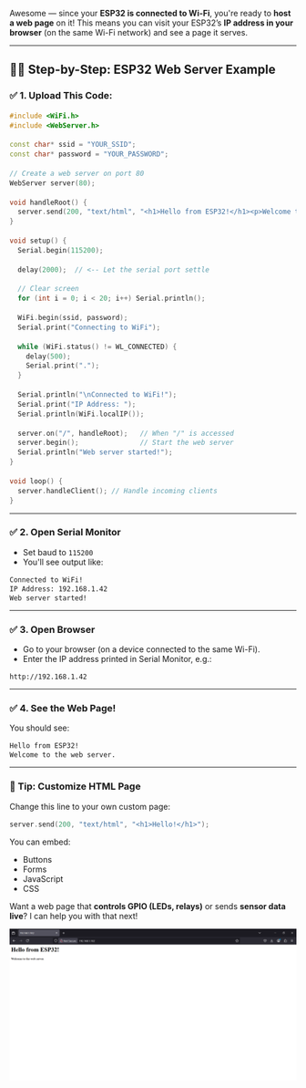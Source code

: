 Awesome — since your **ESP32 is connected to Wi-Fi**, you're ready to **host a web page** on it! This means you can visit your ESP32’s **IP address in your browser** (on the same Wi-Fi network) and see a page it serves.

---

## 🧑‍💻 Step-by-Step: ESP32 Web Server Example

### ✅ 1. Upload This Code:

```cpp
#include <WiFi.h>
#include <WebServer.h>

const char* ssid = "YOUR_SSID";
const char* password = "YOUR_PASSWORD";

// Create a web server on port 80
WebServer server(80);

void handleRoot() {
  server.send(200, "text/html", "<h1>Hello from ESP32!</h1><p>Welcome to the web server.</p>");
}

void setup() {
  Serial.begin(115200);
 
  delay(2000);  // <-- Let the serial port settle

  // Clear screen
  for (int i = 0; i < 20; i++) Serial.println();
  
  WiFi.begin(ssid, password);
  Serial.print("Connecting to WiFi");

  while (WiFi.status() != WL_CONNECTED) {
    delay(500);
    Serial.print(".");
  }

  Serial.println("\nConnected to WiFi!");
  Serial.print("IP Address: ");
  Serial.println(WiFi.localIP());

  server.on("/", handleRoot);   // When "/" is accessed
  server.begin();               // Start the web server
  Serial.println("Web server started!");
}

void loop() {
  server.handleClient(); // Handle incoming clients
}
```

---

### ✅ 2. Open Serial Monitor

- Set baud to `115200`
- You'll see output like:

```
Connected to WiFi!
IP Address: 192.168.1.42
Web server started!
```

---

### ✅ 3. Open Browser

- Go to your browser (on a device connected to the same Wi-Fi).
- Enter the IP address printed in Serial Monitor, e.g.:

```
http://192.168.1.42
```

---

### ✅ 4. See the Web Page!

You should see:

```
Hello from ESP32!
Welcome to the web server.
```

---

### 🧪 Tip: Customize HTML Page

Change this line to your own custom page:

```cpp
server.send(200, "text/html", "<h1>Hello!</h1>");
```

You can embed:
- Buttons
- Forms
- JavaScript
- CSS

Want a web page that **controls GPIO (LEDs, relays)** or sends **sensor data live**? I can help you with that next!

![Image](1.png)
